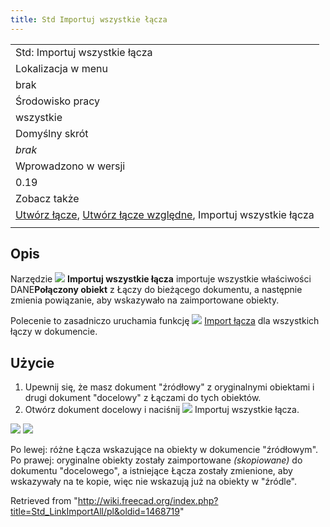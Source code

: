 ```yaml
---
title: Std Importuj wszystkie łącza
---
```

|  |
| --- |
| Std: Importuj wszystkie łącza |
| Lokalizacja w menu |
| brak |
| Środowisko pracy |
| wszystkie |
| Domyślny skrót |
| *brak* |
| Wprowadzono w wersji |
| 0.19 |
| Zobacz także |
| [Utwórz łącze](/Std_LinkMake/pl "Std LinkMake/pl"), [Utwórz łącze względne](/Std_LinkMakeRelative/pl "Std LinkMakeRelative/pl"), Importuj wszystkie łącza |
|  |

## Opis

Narzędzie ![](/images/Std_LinkImportAll.svg) **Importuj wszystkie łącza** importuje wszystkie właściwości DANE**Połączony obiekt** z Łączy do bieżącego dokumentu, a następnie zmienia powiązanie, aby wskazywało na zaimportowane obiekty.

Polecenie to zasadniczo uruchamia funkcję ![](/images/Std_LinkImport.svg) [Import łącza](/Std_LinkImport/pl "Std LinkImport/pl") dla wszystkich łączy w dokumencie.

## Użycie

1. Upewnij się, że masz dokument "źródłowy" z oryginalnymi obiektami i drugi dokument "docelowy" z Łączami do tych obiektów.
2. Otwórz dokument docelowy i naciśnij ![](/images/Std_LinkImportAll.svg) Importuj wszystkie łącza.

![](/images/Std_Link_tree_import_all_1_example.png) ![](/images/Std_Link_tree_import_all_2_example.png)

Po lewej: różne Łącza wskazujące na obiekty w dokumencie "źródłowym". Po prawej: oryginalne obiekty zostały zaimportowane *(skopiowane)* do dokumentu "docelowego", a istniejące Łącza zostały zmienione, aby wskazywały na te kopie, więc nie wskazują już na obiekty w "źródle".

Retrieved from "<http://wiki.freecad.org/index.php?title=Std_LinkImportAll/pl&oldid=1468719>"